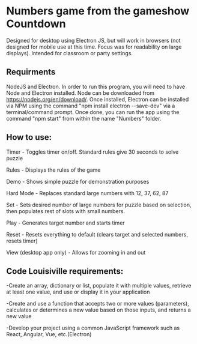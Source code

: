 # Numbers game from the gameshow Countdown
Designed for desktop using Electron JS, but will work in browsers (not designed for mobile use at this time. Focus was for readability on large displays). Intended for classroom or party settings. 

## Requirments
NodeJS and Electron. In order to run this program, you will need to have Node and Electron installed. Node can be downloaded from https://nodejs.org/en/download/. Once installed, Electron can be installed via NPM using the command "npm install electron --save-dev" via a terminal/command prompt. Once done, you can run the app using the command "npm start" from within the name "Numbers" folder. 

## How to use: 
Timer - Toggles timer on/off. Standard rules give 30 seconds to solve puzzle

Rules - Displays the rules of the game

Demo - Shows simple puzzle for demonstration purposes

Hard Mode - Replaces standard large numbers with 12, 37, 62, 87

Set - Sets desired number of large numbers for puzzle based on selection, then populates rest of slots with 
small numbers.

Play - Generates target number and starts timer

Reset - Resets everything to default (clears target and selected numbers, resets timer)

View (desktop app only) - Allows for zooming in and out

## Code Louisiville requirements:
-Create an array, dictionary or list, populate it with multiple values, retrieve at least one value, and use or display it in your application

-Create and use a function that accepts two or more values (parameters), calculates or determines a new value based on those inputs, and returns a new value

-Develop your project using a common JavaScript framework such as React, Angular, Vue, etc.(Electron)